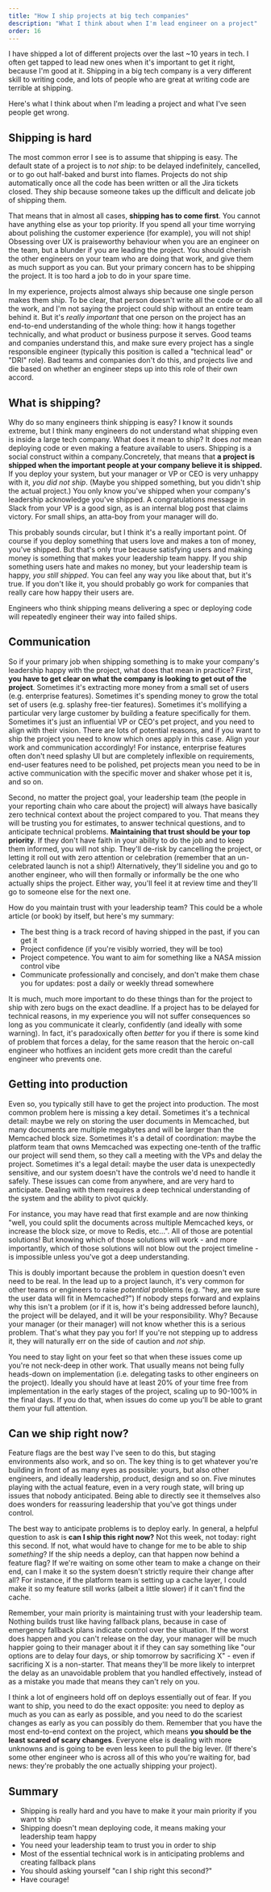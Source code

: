 ```yaml
---
title: "How I ship projects at big tech companies"
description: "What I think about when I'm lead engineer on a project"
order: 16
---
```


I have shipped a lot of different projects over the last ~10 years in tech. I often get tapped to lead new ones when it's important to get it right, because I'm good at it. Shipping in a big tech company is a very different skill to writing code, and lots of people who are great at writing code are terrible at shipping.

Here's what I think about when I'm leading a project and what I've seen people get wrong.

## Shipping is hard

The most common error I see is to assume that shipping is easy. The default state of a project is to _not ship_: to be delayed indefinitely, cancelled, or to go out half-baked and burst into flames. Projects do not ship automatically once all the code has been written or all the Jira tickets closed. They ship because someone takes up the difficult and delicate job of shipping them.

That means that in almost all cases, **shipping has to come first**. You cannot have anything else as your top priority. If you spend all your time worrying about polishing the customer experience (for example), you will not ship! Obsessing over UX is praiseworthy behaviour when you are an engineer on the team, but a blunder if you are leading the project. You should cherish the other engineers on your team who are doing that work, and give them as much support as you can. But your primary concern has to be shipping the project. It is too hard a job to do in your spare time.

In my experience, projects almost always ship because one single person makes them ship. To be clear, that person doesn't write all the code or do all the work, and I'm not saying the project could ship without an entire team behind it. But it's _really important_ that one person on the project has an end-to-end understanding of the whole thing: how it hangs together technically, and what product or business purpose it serves. Good teams and companies understand this, and make sure every project has a single responsible engineer (typically this position is called a "technical lead" or "DRI" role). Bad teams and companies don't do this, and projects live and die based on whether an engineer steps up into this role of their own accord.

## What is shipping?

Why do so many engineers think shipping is easy? I know it sounds extreme, but I think many engineers do not understand what shipping even is inside a large tech company. What does it mean to ship? It does _not_ mean deploying code or even making a feature available to users. Shipping is a social construct within a company.Concretely, that means that **a project is shipped when the important people at your company believe it is shipped.** If you deploy your system, but your manager or VP or CEO is very unhappy with it, _you did not ship_. (Maybe you shipped something, but you didn't ship the actual project.) You only know you've shipped when your company's leadership acknowledge you've shipped. A congratulations message in Slack from your VP is a good sign, as is an internal blog post that claims victory. For small ships, an atta-boy from your manager will do.

This probably sounds circular, but I think it's a really important point. Of course if you deploy something that users love and makes a ton of money, you've shipped. But that's only true because satisfying users and making money is something that makes your leadership team happy. If you ship something users hate and makes no money, but your leadership team is happy, _you still shipped_. You can feel any way you like about that, but it's true. If you don't like it, you should probably go work for companies that really care how happy their users are.

Engineers who think shipping means delivering a spec or deploying code will repeatedly engineer their way into failed ships.

## Communication

So if your primary job when shipping something is to make your company's leadership happy with the project, what does that mean in practice? First, **you have to get clear on what the company is looking to get out of the project**. Sometimes it's extracting more money from a small set of users (e.g. enterprise features). Sometimes it's spending money to grow the total set of users (e.g. splashy free-tier features). Sometimes it's mollifying a particular very large customer by building a feature specifically for them. Sometimes it's just an influential VP or CEO's pet project, and you need to align with their vision. There are lots of potential reasons, and if you want to ship the project you need to know which ones apply in this case. Align your work and communication accordingly! For instance, enterprise features often don't need splashy UI but are completely inflexible on requirements, end-user features need to be polished, pet projects mean you need to be in active communication with the specific mover and shaker whose pet it is, and so on.

Second, no matter the project goal, your leadership team (the people in your reporting chain who care about the project) will always have basically zero technical context about the project compared to you. That means they will be trusting you for estimates, to answer technical questions, and to anticipate technical problems. **Maintaining that trust should be your top priority**. If they don't have faith in your ability to do the job and to keep them informed, you will not ship. They'll de-risk by cancelling the project, or letting it roll out with zero attention or celebration (remember that an un-celebrated launch is not a ship!) Alternatively, they'll sideline you and go to another engineer, who will then formally or informally be the one who actually ships the project. Either way, you'll feel it at review time and they'll go to someone else for the next one.

How do you maintain trust with your leadership team? This could be a whole article (or book) by itself, but here's my summary:

- The best thing is a track record of having shipped in the past, if you can get it
- Project confidence (if you're visibly worried, they will be too)
- Project competence. You want to aim for something like a NASA mission control vibe
- Communicate professionally and concisely, and don't make them chase you for updates: post a daily or weekly thread somewhere

It is much, much more important to do these things than for the project to ship with zero bugs on the exact deadline. If a project has to be delayed for technical reasons, in my experience you will not suffer consequences so long as you communicate it clearly, confidently (and ideally with some warning). In fact, it's paradoxically often _better_ for you if there is some kind of problem that forces a delay, for the same reason that the heroic on-call engineer who hotfixes an incident gets more credit than the careful engineer who prevents one.

## Getting into production

Even so, you typically still have to get the project into production. The most common problem here is missing a key detail. Sometimes it's a technical detail: maybe we rely on storing the user documents in Memcached, but many documents are multiple megabytes and will be larger than the Memcached block size. Sometimes it's a detail of coordination: maybe the platform team that owns Memcached was expecting one-tenth of the traffic our project will send them, so they call a meeting with the VPs and delay the project. Sometimes it's a legal detail: maybe the user data is unexpectedly sensitive, and our system doesn't have the controls we'd need to handle it safely. These issues can come from anywhere, and are very hard to anticipate. Dealing with them requires a deep technical understanding of the system and the ability to pivot quickly.

For instance, you may have read that first example and are now thinking "well, you could split the documents across multiple Memcached keys, or increase the block size, or move to Redis, etc...". All of those are potential solutions! But knowing which of those solutions will work - and more importantly, which of those solutions will not blow out the project timeline - is impossible unless you've got a deep understanding.

This is doubly important because the problem in question doesn't even need to be real. In the lead up to a project launch, it's very common for other teams or engineers to raise _potential_ problems (e.g. "hey, are we sure the user data will fit in Memcached?") If nobody steps forward and explains why this isn't a problem (or if it is, how it's being addressed before launch), the project will be delayed, and it will be your responsibility. Why? Because your manager (or their manager) will not know whether this is a serious problem. That's what they pay you for! If you're not stepping up to address it, they will naturally err on the side of caution and _not ship_.

You need to stay light on your feet so that when these issues come up you're not neck-deep in other work. That usually means not being fully heads-down on implementation (i.e. delegating tasks to other engineers on the project). Ideally you should have at least 20% of your time free from implementation in the early stages of the project, scaling up to 90-100% in the final days. If you do that, when issues do come up you'll be able to grant them your full attention.

## Can we ship right now?

Feature flags are the best way I've seen to do this, but staging environments also work, and so on. The key thing is to get whatever you're building in front of as many eyes as possible: yours, but also other engineers, and ideally leadership, product, design and so on. Five minutes playing with the actual feature, even in a very rough state, will bring up issues that nobody anticipated. Being able to directly see it themselves also does wonders for reassuring leadership that you've got things under control.

The best way to anticipate problems is to deploy early. In general, a helpful question to ask is **can I ship this right now?** Not this week, not today: right this second. If not, what would have to change for me to be able to ship _something_? If the ship needs a deploy, can that happen now behind a feature flag? If we're waiting on some other team to make a change on their end, can I make it so the system doesn't strictly require their change after all? For instance, if the platform team is setting up a cache layer, I could make it so my feature still works (albeit a little slower) if it can't find the cache.

Remember, your main priority is maintaining trust with your leadership team. Nothing builds trust like having fallback plans, because in case of emergency fallback plans indicate control over the situation. If the worst does happen and you can't release on the day, your manager will be much happier going to their manager about it if they can say something like "our options are to delay four days, or ship tomorrow by sacrificing X" - even if sacrificing X is a non-starter. That means they'll be more likely to interpret the delay as an unavoidable problem that you handled effectively, instead of as a mistake you made that means they can't rely on you.

I think a lot of engineers hold off on deploys essentially out of fear. If you want to ship, you need to do the exact opposite: you need to deploy as much as you can as early as possible, and you need to do the scariest changes as early as you can possibly do them. Remember that you have the most end-to-end context on the project, which means **you should be the least scared of scary changes**. Everyone else is dealing with more unknowns and is going to be even less keen to pull the big lever. (If there's some other engineer who is across all of this who you're waiting for, bad news: they're probably the one actually shipping your project).

## Summary

- Shipping is really hard and you have to make it your main priority if you want to ship
- Shipping doesn't mean deploying code, it means making your leadership team happy
- You need your leadership team to trust you in order to ship
- Most of the essential technical work is in anticipating problems and creating fallback plans
- You should asking yourself "can I ship right this second?"
- Have courage!